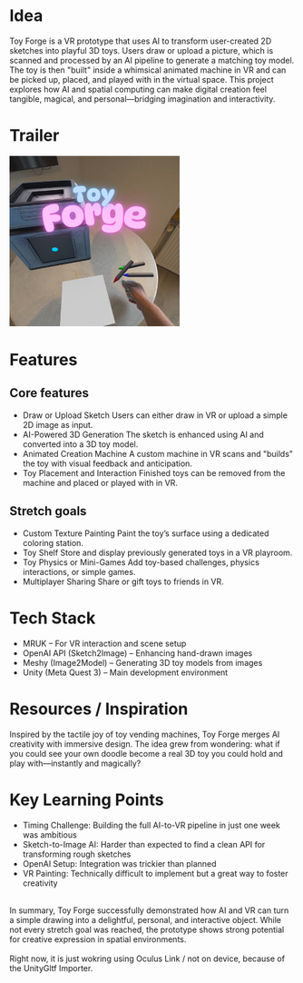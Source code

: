 # Idea
Toy Forge is a VR prototype that uses AI to transform user-created 2D sketches into playful 3D toys. Users draw or upload a picture, which is scanned and processed by an AI pipeline to generate a matching toy model. The toy is then "built" inside a whimsical animated machine in VR and can be picked up, placed, and played with in the virtual space.
This project explores how AI and spatial computing can make digital creation feel tangible, magical, and personal—bridging imagination and interactivity.

# Trailer
<a href="https://www.linkedin.com/in/nigelhartman/"><img src="gitimg/toy_forge_preview.png" style="width:300px;height:300px;"></a>

# Features
## Core features
- Draw or Upload Sketch
Users can either draw in VR or upload a simple 2D image as input.
- AI-Powered 3D Generation
The sketch is enhanced using AI and converted into a 3D toy model.
- Animated Creation Machine
A custom machine in VR scans and "builds" the toy with visual feedback and anticipation.
- Toy Placement and Interaction
Finished toys can be removed from the machine and placed or played with in VR.

## Stretch goals
- Custom Texture Painting
Paint the toy’s surface using a dedicated coloring station.
- Toy Shelf
Store and display previously generated toys in a VR playroom.
- Toy Physics or Mini-Games
Add toy-based challenges, physics interactions, or simple games.
- Multiplayer Sharing
Share or gift toys to friends in VR.

# Tech Stack
- MRUK – For VR interaction and scene setup
- OpenAI API (Sketch2Image) – Enhancing hand-drawn images
- Meshy (Image2Model) – Generating 3D toy models from images
- Unity (Meta Quest 3) – Main development environment

# Resources / Inspiration
Inspired by the tactile joy of toy vending machines, Toy Forge merges AI creativity with immersive design. The idea grew from wondering: what if you could see your own doodle become a real 3D toy you could hold and play with—instantly and magically?

# Key Learning Points
- Timing Challenge: Building the full AI-to-VR pipeline in just one week was ambitious
- Sketch-to-Image AI: Harder than expected to find a clean API for transforming rough sketches
- OpenAI Setup: Integration was trickier than planned
- VR Painting: Technically difficult to implement but a great way to foster creativity
<br>
In summary, Toy Forge successfully demonstrated how AI and VR can turn a simple drawing into a delightful, personal, and interactive object. While not every stretch goal was reached, the prototype shows strong potential for creative expression in spatial environments.<br>
<br>
Right now, it is just wokring using Oculus Link / not on device, because of the UnityGltf Importer.